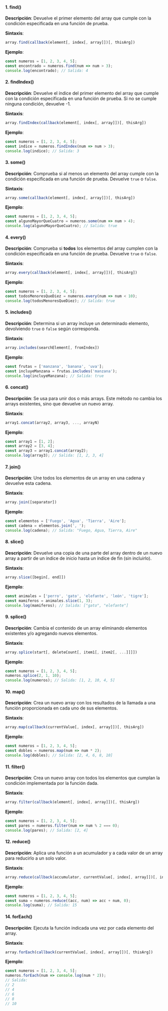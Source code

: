 #### 1. **find()**

**Descripción**: Devuelve el primer elemento del array que cumple con la condición especificada en una función de prueba.

**Sintaxis**: 
```javascript
array.find(callback(element[, index[, array]])[, thisArg])
```

**Ejemplo**:
```javascript
const numeros = [1, 2, 3, 4, 5];
const encontrado = numeros.find(num => num > 3);
console.log(encontrado); // Salida: 4
```

#### 2. **findIndex()**

**Descripción**: Devuelve el índice del primer elemento del array que cumple con la condición especificada en una función de prueba. Si no se cumple ninguna condición, devuelve -1.

**Sintaxis**: 
```javascript
array.findIndex(callback(element[, index[, array]])[, thisArg])
```

**Ejemplo**:
```javascript
const numeros = [1, 2, 3, 4, 5];
const indice = numeros.findIndex(num => num > 3);
console.log(indice); // Salida: 3
```

#### 3. **some()**

**Descripción**: Comprueba si al menos un elemento del array cumple con la condición especificada en una función de prueba. Devuelve `true` o `false`.

**Sintaxis**: 
```javascript
array.some(callback(element[, index[, array]])[, thisArg])
```

**Ejemplo**:
```javascript
const numeros = [1, 2, 3, 4, 5];
const algunoMayorQueCuatro = numeros.some(num => num > 4);
console.log(algunoMayorQueCuatro); // Salida: true
```

#### 4. **every()**

**Descripción**: Comprueba si **todos** los elementos del array cumplen con la condición especificada en una función de prueba. Devuelve `true` o `false`.

**Sintaxis**: 
```javascript
array.every(callback(element[, index[, array]])[, thisArg])
```

**Ejemplo**:
```javascript
const numeros = [1, 2, 3, 4, 5];
const todosMenoresQueDiez = numeros.every(num => num < 10);
console.log(todosMenoresQueDiez); // Salida: true
```

#### 5. **includes()**

**Descripción**: Determina si un array incluye un determinado elemento, devolviendo `true` o `false` según corresponda.

**Sintaxis**: 
```javascript
array.includes(searchElement[, fromIndex])
```

**Ejemplo**:
```javascript
const frutas = ['manzana', 'banana', 'uva'];
const incluyeManzana = frutas.includes('manzana');
console.log(incluyeManzana); // Salida: true
```

#### 6. **concat()**

**Descripción**: Se usa para unir dos o más arrays. Este método no cambia los arrays existentes, sino que devuelve un nuevo array.

**Sintaxis**: 
```javascript
array1.concat(array2, array3, ..., arrayN)
```

**Ejemplo**:
```javascript
const array1 = [1, 2];
const array2 = [3, 4];
const array3 = array1.concat(array2);
console.log(array3); // Salida: [1, 2, 3, 4]
```

#### 7. **join()**

**Descripción**: Une todos los elementos de un array en una cadena y devuelve esta cadena.

**Sintaxis**: 
```javascript
array.join([separator])
```

**Ejemplo**:
```javascript
const elementos = ['Fuego', 'Agua', 'Tierra', 'Aire'];
const cadena = elementos.join(', ');
console.log(cadena); // Salida: "Fuego, Agua, Tierra, Aire"
```

#### 8. **slice()**

**Descripción**: Devuelve una copia de una parte del array dentro de un nuevo array a partir de un índice de inicio hasta un índice de fin (sin incluirlo).

**Sintaxis**: 
```javascript
array.slice([begin[, end]])
```

**Ejemplo**:
```javascript
const animales = ['perro', 'gato', 'elefante', 'león', 'tigre'];
const mamiferos = animales.slice(1, 3);
console.log(mamiferos); // Salida: ["gato", "elefante"]
```

#### 9. **splice()**

**Descripción**: Cambia el contenido de un array eliminando elementos existentes y/o agregando nuevos elementos.

**Sintaxis**: 
```javascript
array.splice(start[, deleteCount[, item1[, item2[, ...]]]])
```

**Ejemplo**:
```javascript
const numeros = [1, 2, 3, 4, 5];
numeros.splice(2, 1, 10);
console.log(numeros); // Salida: [1, 2, 10, 4, 5]
```

#### 10. **map()**

**Descripción**: Crea un nuevo array con los resultados de la llamada a una función proporcionada en cada uno de sus elementos.

**Sintaxis**: 
```javascript
array.map(callback(currentValue[, index[, array]])[, thisArg])
```

**Ejemplo**:
```javascript
const numeros = [1, 2, 3, 4, 5];
const dobles = numeros.map(num => num * 2);
console.log(dobles); // Salida: [2, 4, 6, 8, 10]
```

#### 11. **filter()**

**Descripción**: Crea un nuevo array con todos los elementos que cumplan la condición implementada por la función dada.

**Sintaxis**: 
```javascript
array.filter(callback(element[, index[, array]])[, thisArg])
```

**Ejemplo**:
```javascript
const numeros = [1, 2, 3, 4, 5];
const pares = numeros.filter(num => num % 2 === 0);
console.log(pares); // Salida: [2, 4]
```

#### 12. **reduce()**

**Descripción**: Aplica una función a un acumulador y a cada valor de un array  para reducirlo a un solo valor.

**Sintaxis**: 
```javascript
array.reduce(callback(accumulator, currentValue[, index[, array]])[, initialValue])
```

**Ejemplo**:
```javascript
const numeros = [1, 2, 3, 4, 5];
const suma = numeros.reduce((acc, num) => acc + num, 0);
console.log(suma); // Salida: 15
```

#### 14. **forEach()**

**Descripción**: Ejecuta la función indicada una vez por cada elemento del array.

**Sintaxis**: 
```javascript
array.forEach(callback(currentValue[, index[, array]])[, thisArg])
```

**Ejemplo**:
```javascript
const numeros = [1, 2, 3, 4, 5];
numeros.forEach(num => console.log(num * 2));
// Salida:
// 2
// 4
// 6
// 8
// 10
```